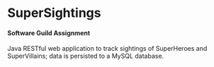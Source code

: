 # SuperSightings
#### Software Guild Assignment
Java RESTful web application to track sightings of SuperHeroes and SuperVillains; data is persisted to a MySQL database.
